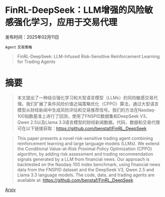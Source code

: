 # FinRL-DeepSeek：LLM增强的风险敏感强化学习，应用于交易代理

发布时间：2025年02月11日

`Agent` `交易策略`

> FinRL-DeepSeek: LLM-Infused Risk-Sensitive Reinforcement Learning for Trading Agents

# 摘要

> 本文提出了一种结合强化学习和大型语言模型（LLMs）的风险敏感交易代理。我们扩展了条件风险价值近端策略优化（CPPO）算法，通过大型语言模型从财经新闻中生成风险评估和交易推荐信号。我们的方法在Nasdaq-100指数基准上进行了回测，使用了FNSPID数据集和DeepSeek V3、Qwen 2.5以及Llama 3.3语言模型的财经新闻数据。代码、数据和交易代理可在以下链接获取：https://github.com/benstaf/FinRL_DeepSeek

> This paper presents a novel risk-sensitive trading agent combining reinforcement learning and large language models (LLMs). We extend the Conditional Value-at-Risk Proximal Policy Optimization (CPPO) algorithm, by adding risk assessment and trading recommendation signals generated by a LLM from financial news. Our approach is backtested on the Nasdaq-100 index benchmark, using financial news data from the FNSPID dataset and the DeepSeek V3, Qwen 2.5 and Llama 3.3 language models. The code, data, and trading agents are available at: https://github.com/benstaf/FinRL_DeepSeek

[Arxiv](https://arxiv.org/abs/2502.07393)